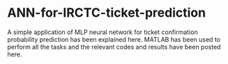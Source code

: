 # ANN-for-IRCTC-ticket-prediction
A simple application of MLP neural network for ticket confirmation probability prediction has been explained here.
MATLAB has been used to perform all the tasks and the relevant codes and results have been posted here.
